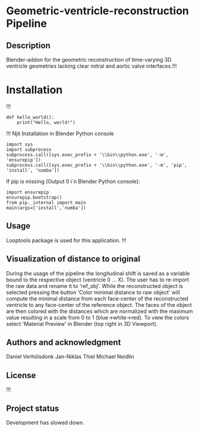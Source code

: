 # Geometric-ventricle-reconstruction Pipeline

## Description
Blender-addon for the geometric reconstruction of time-varying 3D ventricle geometries lacking clear mitral and aortic valve interfaces.!!!

# Installation
!!!

```
def hello_world():
    print("Hello, world!")
```

!!! Njit Installation in Blender Python console
```
import sys
import subprocess
subprocess.call([sys.exec_prefix + '\\bin\\python.exe', '-m', 'ensurepip'])
subprocess.call([sys.exec_prefix + '\\bin\\python.exe', '-m', 'pip', 'install', 'numba'])
```
If pip is missing (Output 0 i´n Blender Python console):
```
import ensurepip
ensurepip.bootstrap()
from pip._internal import main
main(args=['install','numba'])
```

## Usage




Looptools package is used for this application.
!!!


## Visualization of distance to original
During the usage of the pipeline the longitudinal shift is saved as a variable bound to the respective object (ventricle 0 ... X). The user has to re-import the raw data and rename it to 'ref_obj'. While the reconstructed object is selected pressing the button 'Color minimal distance to raw object' will compute the minimal distance from each face-center of the reconstructed ventricle to any face-center of the reference object. The faces of the object are then colored with the distances which are normalized with the maximum value resulting in a scale from 0 to 1 (blue->white->red). To view the colors select 'Material Preview' in Blender (top right in 3D Viewport). 

## Authors and acknowledgment
Daniel Verhülsdonk
Jan-Niklas Thiel
Michael Neidlin

## License
!!!

## Project status
Development has slowed down. 
